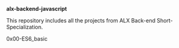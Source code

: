 **alx-backend-javascript**

This repository includes all the projects from ALX Back-end Short-Specialization.

0x00-ES6_basic
